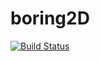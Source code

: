 # boring2D

[![Build Status](https://github.com/vtpasquale/boring2D.jl/actions/workflows/CI.yml/badge.svg?branch=main)](https://github.com/vtpasquale/boring2D.jl/actions/workflows/CI.yml?query=branch%3Amain)

